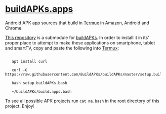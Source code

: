 # [buildAPKs.apps](https://github.com/BuildAPKs/buildAPKs.apps)
Android APK app sources that build in [Termux](https://github.com/termux) in Amazon, Android and Chrome. 

[This repository](https://github.com/BuildAPKs/buildAPKs.apps) is a submodule for [buildAPKs](https://github.com/BuildAPKs/buildAPKs).  In order to install it in its' proper place to attempt to make these applications on smartphone, tablet and smartTV, copy and paste the following into [Termux](https://github.com/termux):

```

   apt install curl 

   curl -O https://raw.githubusercontent.com/BuildAPKs/buildAPKs/master/setup.buildAPKs.bash

   bash setup.buildAPKs.bash

   ~/buildAPKs/build.apps.bash

```
To see all possible APK projects run ` cat ma.bash ` in the root directory of this project.   Enjoy!
<!--README.md EOF-->
